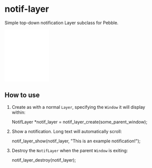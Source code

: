 # notif-layer

Simple top-down notification Layer subclass for Pebble.

![](screenshots/screenshot.gif)


## How to use

1. Create as with a normal `Layer`, specifying the `Window` it will display
   within:

      NotifLayer *notif_layer = notif_layer_create(some_parent_window);

2. Show a notification. Long text will automatically scroll:

      notif_layer_show(notif_layer, "This is an example notification!");

3. Destroy the `NotifLayer` when the parent `Window` is exiting:

      notif_layer_destroy(notif_layer);
